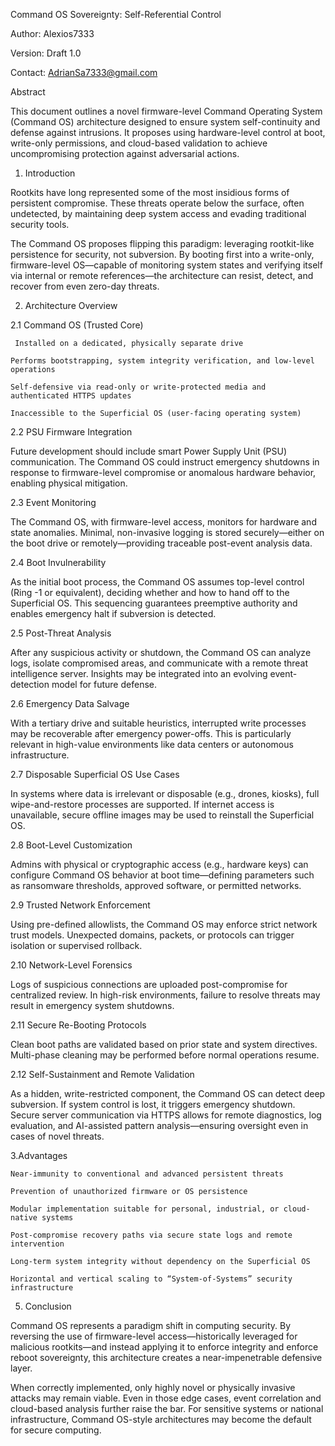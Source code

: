 Command OS Sovereignty: Self-Referential Control

Author: Alexios7333

Version: Draft 1.0

Contact: AdrianSa7333@gmail.com

Abstract

This document outlines a novel firmware-level Command Operating System (Command OS) architecture designed to ensure system self-continuity and defense against intrusions. It proposes using hardware-level control at boot, write-only permissions, and cloud-based validation to achieve uncompromising protection against adversarial actions.
1. Introduction

Rootkits have long represented some of the most insidious forms of persistent compromise. These threats operate below the surface, often undetected, by maintaining deep system access and evading traditional security tools.

The Command OS proposes flipping this paradigm: leveraging rootkit-like persistence for security, not subversion. By booting first into a write-only, firmware-level OS—capable of monitoring system states and verifying itself via internal or remote references—the architecture can resist, detect, and recover from even zero-day threats.

2. Architecture Overview

2.1 Command OS (Trusted Core)

     Installed on a dedicated, physically separate drive

    Performs bootstrapping, system integrity verification, and low-level operations

    Self-defensive via read-only or write-protected media and authenticated HTTPS updates

    Inaccessible to the Superficial OS (user-facing operating system)

2.2 PSU Firmware Integration

Future development should include smart Power Supply Unit (PSU) communication. The Command OS could instruct emergency shutdowns in response to firmware-level compromise or anomalous hardware behavior, enabling physical mitigation.

2.3 Event Monitoring

The Command OS, with firmware-level access, monitors for hardware and state anomalies. Minimal, non-invasive logging is stored securely—either on the boot drive or remotely—providing traceable post-event analysis data.

2.4 Boot Invulnerability

As the initial boot process, the Command OS assumes top-level control (Ring -1 or equivalent), deciding whether and how to hand off to the Superficial OS. This sequencing guarantees preemptive authority and enables emergency halt if subversion is detected.

2.5 Post-Threat Analysis

After any suspicious activity or shutdown, the Command OS can analyze logs, isolate compromised areas, and communicate with a remote threat intelligence server. Insights may be integrated into an evolving event-detection model for future defense.

2.6 Emergency Data Salvage

With a tertiary drive and suitable heuristics, interrupted write processes may be recoverable after emergency power-offs. This is particularly relevant in high-value environments like data centers or autonomous infrastructure.

2.7 Disposable Superficial OS Use Cases

In systems where data is irrelevant or disposable (e.g., drones, kiosks), full wipe-and-restore processes are supported. If internet access is unavailable, secure offline images may be used to reinstall the Superficial OS.

2.8 Boot-Level Customization

Admins with physical or cryptographic access (e.g., hardware keys) can configure Command OS behavior at boot time—defining parameters such as ransomware thresholds, approved software, or permitted networks.

2.9 Trusted Network Enforcement

Using pre-defined allowlists, the Command OS may enforce strict network trust models. Unexpected domains, packets, or protocols can trigger isolation or supervised rollback.

2.10 Network-Level Forensics

Logs of suspicious connections are uploaded post-compromise for centralized review. In high-risk environments, failure to resolve threats may result in emergency system shutdowns.

2.11 Secure Re-Booting Protocols

Clean boot paths are validated based on prior state and system directives. Multi-phase cleaning may be performed before normal operations resume.

2.12 Self-Sustainment and Remote Validation

As a hidden, write-restricted component, the Command OS can detect deep subversion. If system control is lost, it triggers emergency shutdown. Secure server communication via HTTPS allows for remote diagnostics, log evaluation, and AI-assisted pattern analysis—ensuring oversight even in cases of novel threats.

3.Advantages
    
    Near-immunity to conventional and advanced persistent threats

    Prevention of unauthorized firmware or OS persistence

    Modular implementation suitable for personal, industrial, or cloud-native systems

    Post-compromise recovery paths via secure state logs and remote intervention

    Long-term system integrity without dependency on the Superficial OS

    Horizontal and vertical scaling to “System-of-Systems” security infrastructure

5. Conclusion

Command OS represents a paradigm shift in computing security. By reversing the use of firmware-level access—historically leveraged for malicious rootkits—and instead applying it to enforce integrity and enforce reboot sovereignty, this architecture creates a near-impenetrable defensive layer.

When correctly implemented, only highly novel or physically invasive attacks may remain viable. Even in those edge cases, event correlation and cloud-based analysis further raise the bar. For sensitive systems or national infrastructure, Command OS-style architectures may become the default for secure computing.
